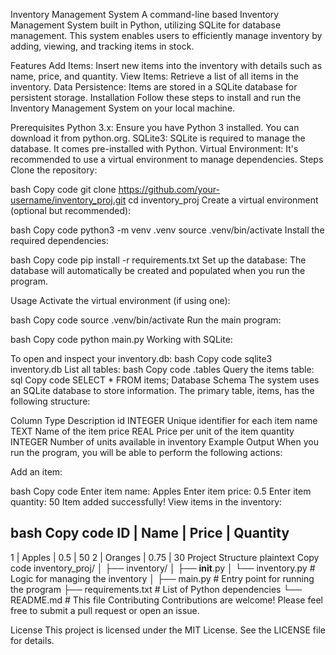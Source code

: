 
Inventory Management System
A command-line based Inventory Management System built in Python, utilizing SQLite for database management. This system enables users to efficiently manage inventory by adding, viewing, and tracking items in stock.

Features
Add Items: Insert new items into the inventory with details such as name, price, and quantity.
View Items: Retrieve a list of all items in the inventory.
Data Persistence: Items are stored in a SQLite database for persistent storage.
Installation
Follow these steps to install and run the Inventory Management System on your local machine.

Prerequisites
Python 3.x: Ensure you have Python 3 installed. You can download it from python.org.
SQLite3: SQLite is required to manage the database. It comes pre-installed with Python.
Virtual Environment: It's recommended to use a virtual environment to manage dependencies.
Steps
Clone the repository:

bash
Copy code
git clone https://github.com/your-username/inventory_proj.git
cd inventory_proj
Create a virtual environment (optional but recommended):

bash
Copy code
python3 -m venv .venv
source .venv/bin/activate
Install the required dependencies:

bash
Copy code
pip install -r requirements.txt
Set up the database: The database will automatically be created and populated when you run the program.

Usage
Activate the virtual environment (if using one):

bash
Copy code
source .venv/bin/activate
Run the main program:

bash
Copy code
python main.py
Working with SQLite:

To open and inspect your inventory.db:
bash
Copy code
sqlite3 inventory.db
List all tables:
bash
Copy code
.tables
Query the items table:
sql
Copy code
SELECT * FROM items;
Database Schema
The system uses an SQLite database to store information. The primary table, items, has the following structure:

Column	Type	Description
id	INTEGER	Unique identifier for each item
name	TEXT	Name of the item
price	REAL	Price per unit of the item
quantity	INTEGER	Number of units available in inventory
Example Output
When you run the program, you will be able to perform the following actions:

Add an item:

bash
Copy code
Enter item name: Apples
Enter item price: 0.5
Enter item quantity: 50
Item added successfully!
View items in the inventory:

bash
Copy code
ID  | Name    | Price | Quantity
--------------------------------
1   | Apples  | 0.5   | 50
2   | Oranges | 0.75  | 30
Project Structure
plaintext
Copy code
inventory_proj/
│
├── inventory/
│   ├── __init__.py
│   └── inventory.py      # Logic for managing the inventory
│
├── main.py               # Entry point for running the program
├── requirements.txt      # List of Python dependencies
└── README.md             # This file
Contributing
Contributions are welcome! Please feel free to submit a pull request or open an issue.

License
This project is licensed under the MIT License. See the LICENSE file for details.